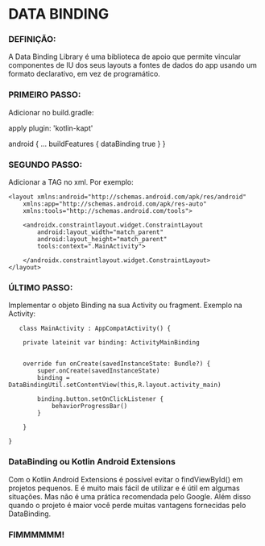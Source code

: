 # DATA BINDING 

### DEFINIÇÃO: 

A Data Binding Library é uma biblioteca de apoio que permite vincular componentes de IU dos seus layouts a fontes de dados do app usando um formato declarativo, em vez de programático.


### PRIMEIRO PASSO: 

Adicionar no build.gradle: 


apply plugin: 'kotlin-kapt'

android {
...
    buildFeatures {
       dataBinding true
    }
}


### SEGUNDO PASSO: 

Adicionar a TAG <LAYOUT> no xml. Por exemplo:
```
<layout xmlns:android="http://schemas.android.com/apk/res/android"
    xmlns:app="http://schemas.android.com/apk/res-auto"
    xmlns:tools="http://schemas.android.com/tools">

    <androidx.constraintlayout.widget.ConstraintLayout
        android:layout_width="match_parent"
        android:layout_height="match_parent"
        tools:context=".MainActivity">

    </androidx.constraintlayout.widget.ConstraintLayout>
</layout>
```

### ÚLTIMO PASSO:

Implementar o objeto Binding na sua Activity ou fragment. Exemplo na Activity:

```
   class MainActivity : AppCompatActivity() {

    private lateinit var binding: ActivityMainBinding


    override fun onCreate(savedInstanceState: Bundle?) {
        super.onCreate(savedInstanceState)
        binding = DataBindingUtil.setContentView(this,R.layout.activity_main)

        binding.button.setOnClickListener {
            behaviorProgressBar()
        }

    }
    
}
```
### DataBinding ou Kotlin Android Extensions 

Com o Kotlin Android Extensions é possível evitar o findViewById() em projetos pequenos. E é muito mais fácil de utilizar e é útil em algumas situações. Mas não é uma prática recomendada pelo Google. Além disso quando o projeto é maior você perde muitas vantagens fornecidas pelo DataBinding. 

### FIMMMMMM! 



